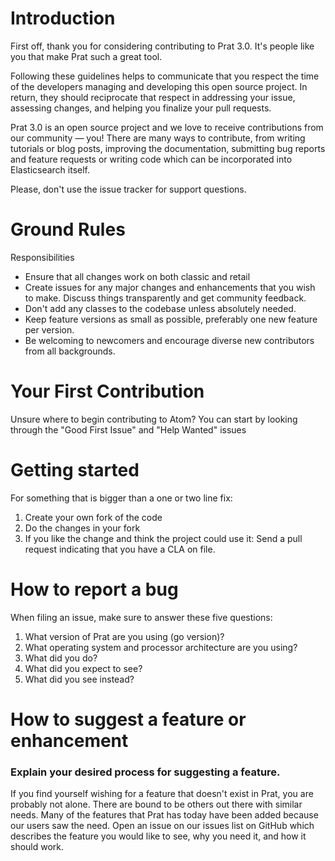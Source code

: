 # Introduction

First off, thank you for considering contributing to Prat 3.0. It's people like you that make Prat such a great tool.

Following these guidelines helps to communicate that you respect the time of the developers managing and developing this open source project. In return, they should reciprocate that respect in addressing your issue, assessing changes, and helping you finalize your pull requests.

Prat 3.0 is an open source project and we love to receive contributions from our community — you! There are many ways to contribute, from writing tutorials or blog posts, improving the documentation, submitting bug reports and feature requests or writing code which can be incorporated into Elasticsearch itself.

Please, don't use the issue tracker for support questions. 

# Ground Rules


 Responsibilities
 * Ensure that all changes work on both classic and retail
 * Create issues for any major changes and enhancements that you wish to make. Discuss things transparently and get community feedback.
 * Don't add any classes to the codebase unless absolutely needed. 
 * Keep feature versions as small as possible, preferably one new feature per version.
 * Be welcoming to newcomers and encourage diverse new contributors from all backgrounds. 


# Your First Contribution
Unsure where to begin contributing to Atom? You can start by looking through the "Good First Issue" and "Help Wanted" issues

# Getting started

For something that is bigger than a one or two line fix:

1. Create your own fork of the code
2. Do the changes in your fork
3. If you like the change and think the project could use it: Send a pull request indicating that you have a CLA on file.

# How to report a bug

When filing an issue, make sure to answer these five questions:

1. What version of Prat are you using (go version)?
2. What operating system and processor architecture are you using?
3. What did you do?
4. What did you expect to see?
5. What did you see instead?

# How to suggest a feature or enhancement

### Explain your desired process for suggesting a feature.
If you find yourself wishing for a feature that doesn't exist in Prat, you are probably not alone. There are bound to be others out there with similar needs. Many of the features that Prat has today have been added because our users saw the need. Open an issue on our issues list on GitHub which describes the feature you would like to see, why you need it, and how it should work.

